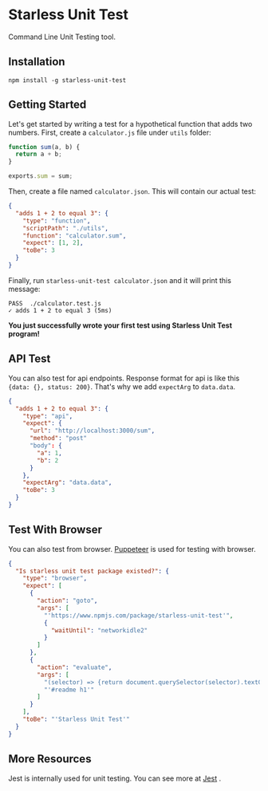 # Starless Unit Test

Command Line Unit Testing tool.

## Installation

```
npm install -g starless-unit-test
```

## Getting Started

Let's get started by writing a test for a hypothetical function that adds two numbers. First, create a `calculator.js` file under `utils` folder:

```js
function sum(a, b) {
  return a + b;
}

exports.sum = sum;
```

Then, create a file named `calculator.json`. This will contain our actual test:

```json
{
  "adds 1 + 2 to equal 3": {
    "type": "function",
    "scriptPath": "./utils",
    "function": "calculator.sum",
    "expect": [1, 2],
    "toBe": 3
  }
}
```

Finally, run `starless-unit-test calculator.json` and it will print this message:

```
PASS  ./calculator.test.js
✓ adds 1 + 2 to equal 3 (5ms)
```

<b>You just successfully wrote your first test using Starless Unit Test program!</b>

## API Test

You can also test for api endpoints. Response format for api is like this `{data: {}, status: 200}`. That's why we add `expectArg` to `data.data`.

```json
{
  "adds 1 + 2 to equal 3": {
    "type": "api",
    "expect": {
      "url": "http://localhost:3000/sum",
      "method": "post"
      "body": {
        "a": 1,
        "b": 2
      }
    },
    "expectArg": "data.data",
    "toBe": 3
  }
}
```

## Test With Browser

You can also test from browser. [Puppeteer](https://github.com/puppeteer/puppeteer) is used for testing with browser.

```json
{
  "Is starless unit test package existed?": {
    "type": "browser",
    "expect": [
      {
        "action": "goto",
        "args": [
          "'https://www.npmjs.com/package/starless-unit-test'",
          {
            "waitUntil": "networkidle2"
          }
        ]
      },
      {
        "action": "evaluate",
        "args": [
          "(selector) => {return document.querySelector(selector).textContent;}",
          "'#readme h1'"
        ]
      }
    ],
    "toBe": "'Starless Unit Test'"
  }
}
```

## More Resources

Jest is internally used for unit testing. You can see more at [Jest](https://jestjs.io/)
.

